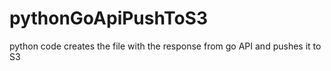 # pythonGoApiPushToS3
python code creates the file with the response from go API and pushes it to S3

